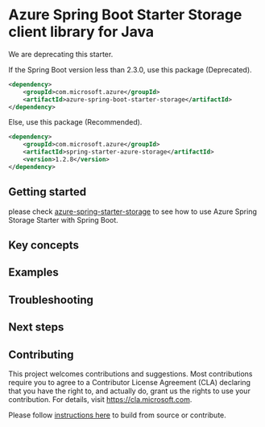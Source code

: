 # Azure Spring Boot Starter Storage client library for Java

We are deprecating this starter.

If the Spring Boot version less than 2.3.0, use this package (Deprecated).
```xml
<dependency>
    <groupId>com.microsoft.azure</groupId>
    <artifactId>azure-spring-boot-starter-storage</artifactId>
</dependency>
```
Else, use this package (Recommended).

[//]: # ({x-version-update-start;com.microsoft.azure:spring-starter-azure-storage;current})
```xml
<dependency>
    <groupId>com.microsoft.azure</groupId>
    <artifactId>spring-starter-azure-storage</artifactId>
    <version>1.2.8</version>
</dependency>
```
[//]: # ({x-version-update-end})

## Getting started
please check [azure-spring-starter-storage][azure-spring-starter-storage] to see how to use Azure Spring Storage Starter with Spring Boot.

## Key concepts
## Examples
## Troubleshooting
## Next steps
## Contributing
This project welcomes contributions and suggestions.  Most contributions require you to agree to a Contributor License Agreement (CLA) declaring that you have the right to, and actually do, grant us the rights to use your contribution. For details, visit https://cla.microsoft.com.

Please follow [instructions here][contributing_md] to build from source or contribute.


<!-- Link -->
[azure-spring-starter-storage]: https://github.com/Azure/azure-sdk-for-java/blob/master/sdk/spring/azure-spring-starter-storage/README.md
[contributing_md]: https://github.com/Azure/azure-sdk-for-java/tree/master/sdk/spring/CONTRIBUTING.md
